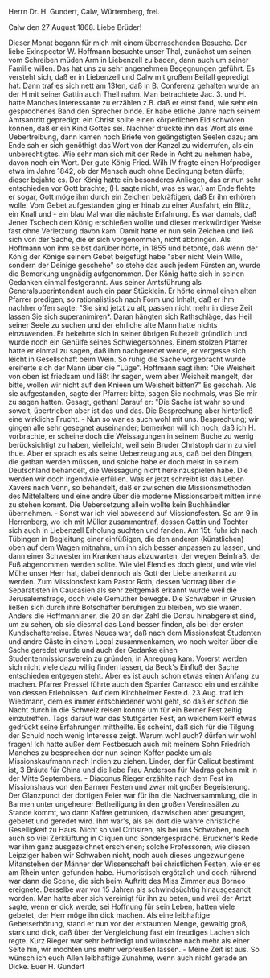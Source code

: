 Herrn Dr. H. Gundert, Calw, Würtemberg, frei.

 Calw den 27 August 1868.
Liebe Brüder!

Dieser Monat begann für mich mit einem überraschenden Besuche. Der liebe Exinspector W. Hoffmann besuchte unser Thal, zunächst um seinen vom Schreiben müden Arm in Liebenzell zu baden, dann auch um seiner Familie willen. Das hat uns zu sehr angenehmen Begegnungen geführt. Es versteht sich, daß er in Liebenzell und Calw mit großem Beifall gepredigt hat. Dann traf es sich nett am 13ten, daß in B. Conferenz gehalten wurde an der H mit seiner Gattin auch Theil nahm. Man betrachtete Jac. 3. und H. hatte Manches interessante zu erzählen z.B. daß er einst fand, wie sehr ein gesprochenes Band den Sprecher binde. Er habe etliche Jahre nach seinem Amtsantritt gepredigt: ein Christ sollte einen körperlichen Eid schwören können, daß er ein Kind Gottes sei. Nachher drückte ihn das Wort als eine Uebertreibung, dann kamen noch Briefe von geängstigten Seelen dazu; am Ende sah er sich genöthigt das Wort von der Kanzel zu widerrufen, als ein unberechtigtes. Wie sehr man sich mit der Rede in Acht zu nehmen habe, davon noch ein Wort. Der gute König Fried. Wilh IV fragte einen Hofprediger etwa im Jahre 1842, ob der Mensch auch ohne Bedingung beten dürfe; dieser bejahte es. Der König hatte ein besonderes Anliegen, das er nun sehr entschieden vor Gott brachte; (H. sagte nicht, was es war.) am Ende flehte er sogar, Gott möge ihm durch ein Zeichen bekräftigen, daß Er ihn erhören wolle. Vom Gebet aufgestanden ging er hinab zu einer Ausfahrt, ein Blitz, ein Knall und - ein blau Mal war die nächste Erfahrung. Es war damals, daß Jener Tschech den König erschießen wollte und dieser merkwürdiger Weise fast ohne Verletzung davon kam. Damit hatte er nun sein Zeichen und ließ sich von der Sache, die er sich vorgenommen, nicht abbringen. Als Hoffmann von ihm selbst darüber hörte, in 1855 und betonte, daß wenn der König der Könige seinem Gebet beigefügt habe "aber nicht Mein Wille, sondern der Deinige geschehe" so stehe das auch jedem Fürsten an, wurde die Bemerkung ungnädig aufgenommen. Der König hatte sich in seinen Gedanken einmal festgerannt. Aus seiner Amtsführung als Generalsuperintendent auch ein paar Stücklein. Er hörte einmal einen alten Pfarrer predigen, so rationalistisch nach Form und Inhalt, daß er ihm nachher offen sagte: "Sie sind jetzt zu alt, passen nicht mehr in diese Zeit lassen Sie sich superanimiren*. Daran hängten sich Rathschläge, das Heil seiner Seele zu suchen und der ehrliche alte Mann hatte nichts einzuwenden. Er bekehrte sich in seiner übrigen Ruhezeit gründlich und wurde noch ein Gehülfe seines Schwiegersohnes. Einem stolzen Pfarrer hatte er einmal zu sagen, daß ihm nachgeredet werde, er vergesse sich leicht in Gesellschaft beim Wein. So ruhig die Sache vorgebracht wurde ereiferte sich der Mann über die "Lüge". Hoffmann sagt ihm: "Die Weisheit von oben ist friedsam und läßt ihr sagen, wem aber Weisheit mangelt, der bitte, wollen wir nicht auf den Knieen um Weisheit bitten?" Es geschah. Als sie aufgestanden, sagte der Pfarrer: bitte, sagen Sie nochmals, was Sie mir zu sagen hatten. Gesagt, gethan! Darauf er: "Die Sache ist wahr so und soweit, übertrieben aber ist das und das. Die Besprechung aber hinterließ eine wirkliche Frucht. - Nun so war es auch wohl mit uns. Besprechung; wir gingen alle sehr gesegnet auseinander; bemerken will ich noch, daß ich H. vorbrachte, er scheine doch die Weissagungen in seinem Buche zu wenig berücksichtigt zu haben, vielleicht, weil sein Bruder Christoph darin zu viel thue. Aber er sprach es als seine Ueberzeugung aus, daß bei den Dingen, die gethan werden müssen, und solche habe er doch meist in seinem Deutschland behandelt, die Weissagung nicht hereinzuspielen habe. Die werden wir doch irgendwie erfüllen. Was er jetzt schreibt ist das Leben Xavers nach Venn, so behandelt, daß er zwischen die Missionsmethoden des Mittelalters und eine andre über die moderne Missionsarbeit mitten inne zu stehen kommt. Die Uebersetzung allein wollte kein Buchhändler übernehmen. - Sonst war ich viel abwesend auf Missionsfesten. So am 9 in Herrenberg, wo ich mit Müller zusammentraf, dessen Gattin und Tochter sich auch in Liebenzell Erholung suchten und fanden. Am 15t. fuhr ich nach Tübingen in Begleitung einer einfüßigen, die den anderen (künstlichen) oben auf dem Wagen mitnahm, um ihn sich besser anpassen zu lassen, und dann einer Schwester im Krankenhaus abzuwarten, der wegen Beinfraß, der Fuß abgenommen werden sollte. Wie viel Elend es doch giebt, und wie viel Mühe unser Herr hat, dabei dennoch als Gott der Liebe anerkannt zu werden. Zum Missionsfest kam Pastor Roth, dessen Vortrag über die Separatisten in Caucasien als sehr zeitgemäß erkannt wurde weil die Jerusalemsfrage, doch viele Gemüther bewegte. Die Schwaben in Grusien ließen sich durch ihre Botschafter beruhigen zu bleiben, wo sie waren. Anders die Hoffmannianer, die 20 an der Zahl die Donau hinabgereist sind, um zu sehen, ob sie diesmal das Land besser finden, als bei der ersten Kundschafterreise. Etwas Neues war, daß nach dem Missionsfest Studenten und andre Gäste in einem Local zusammenkamen, wo noch weiter über die Sache geredet wurde und auch der Gedanke einen Studentenmissionsverein zu gründen, in Anregung kam. Vorerst werden sich nicht viele dazu willig finden lassen, da Beck's Einfluß der Sache entschieden entgegen steht. Aber es ist auch schon etwas einen Anfang zu machen. Pfarrer Pressel führte auch den Spanier Carrasco ein und erzählte von dessen Erlebnissen. Auf dem Kirchheimer Feste d. 23 Aug. traf ich Wiedmann, dem es immer entschiedener wohl geht, so daß er schon die Nacht durch in die Schweiz reisen konnte um für ein Berner Fest zeitig einzutreffen. Tags darauf war das Stuttgarter Fest, an welchem Reiff etwas gedrückt seine Erfahrungen mittheilte. Es scheint, daß sich für die Tilgung der Schuld noch wenig Interesse zeigt. Warum wohl auch? dürfen wir wohl fragen! Ich hatte außer dem Festbesuch auch mit meinem Sohn Friedrich Manches zu besprechen der nun seinen Koffer packte um als Missionskaufmann nach Indien zu ziehen. Linder, der für Calicut bestimmt ist, 3 Bräute für China und die liebe Frau Anderson für Madras gehen mit in der Mitte Septembers. - Diaconus Rieger erzählte nach dem Fest im Missionshaus von den Barmer Festen und zwar mit großer Begeisterung. Der Glanzpunct der dortigen Feier war für ihn die Nachversammlung, die in Barmen unter ungeheurer Betheiligung in den großen Vereinssälen zu Stande kommt, wo dann Kaffee getrunken, dazwischen aber gesungen, gebetet und geredet wird. Ihm war's, als sei dort die wahre christliche Geselligkeit zu Haus. Nicht so viel Critisiren, als bei uns Schwaben, noch auch so viel Zerklüftung in Cliquen und Sondergespräche. Bruckner's Rede war ihm ganz ausgezeichnet erschienen; solche Professoren, wie diesen Leipziger haben wir Schwaben nicht, noch auch dieses ungezwungene Mitanstehen der Männer der Wissenschaft bei christlichen Festen, wie er es am Rhein unten gefunden habe. Humoristisch ergötzlich und doch rührend war dann die Scene, die sich beim Auftritt des Miss Zimmer aus Borneo ereignete. Derselbe war vor 15 Jahren als schwindsüchtig hinausgesandt worden. Man hatte aber sich vereinigt für ihn zu beten, und weil der Artzt sagte, wenn er dick werde, sei Hoffnung für sein Leben, hatten viele gebetet, der Herr möge ihn dick machen. Als eine leibhaftige Gebetserhörung, stand er nun vor der erstaunten Menge, gewaltig groß, stark und dick, daß über der Vergleichung fast ein freudiges Lachen sich regte. Kurz Rieger war sehr befriedigt und wünschte nach mehr als einer Seite hin, wir möchten uns mehr verpreußen lassen. - Meine Zeit ist aus. So wünsch ich euch Allen leibhaftige Zunahme, wenn auch nicht gerade an Dicke.
 Euer H. Gundert
